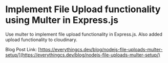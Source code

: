 # Implement File Upload functionality using Multer in Express.js

Use multer to implement file upload functionality in Express.js. Also added upload functionality to cloudinary.

Blog Post Link: [https://everythingcs.dev/blog/nodejs-file-uploads-multer-setup/](https://everythingcs.dev/blog/nodejs-file-uploads-multer-setup/)
